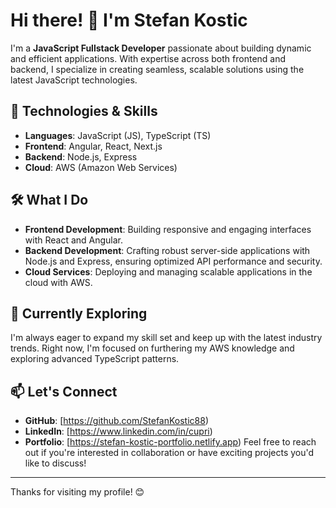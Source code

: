 # Hi there! 👋 I'm Stefan Kostic

I'm a **JavaScript Fullstack Developer** passionate about building dynamic and efficient applications. With expertise across both frontend and backend, I specialize in creating seamless, scalable solutions using the latest JavaScript technologies.

## 🔧 Technologies & Skills

- **Languages**: JavaScript (JS), TypeScript (TS)
- **Frontend**: Angular, React, Next.js
- **Backend**: Node.js, Express
- **Cloud**: AWS (Amazon Web Services)

## 🛠 What I Do

- **Frontend Development**: Building responsive and engaging interfaces with React and Angular.
- **Backend Development**: Crafting robust server-side applications with Node.js and Express, ensuring optimized API performance and security.
- **Cloud Services**: Deploying and managing scalable applications in the cloud with AWS.

## 🌱 Currently Exploring

I'm always eager to expand my skill set and keep up with the latest industry trends. Right now, I'm focused on furthering my AWS knowledge and exploring advanced TypeScript patterns.

## 📫 Let's Connect

- **GitHub**: [https://github.com/StefanKostic88)
- **LinkedIn**: [https://www.linkedin.com/in/cupri)
- **Portfolio**: [https://stefan-kostic-portfolio.netlify.app)
Feel free to reach out if you're interested in collaboration or have exciting projects you'd like to discuss!

---

Thanks for visiting my profile! 😊
